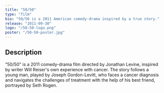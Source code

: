 ```yaml
---
title: "50/50"
type: "film"
bio: "50/50 is a 2011 American comedy-drama inspired by a true story."
release: "2011-09-30"
logo: "/50-50-logo.png"
poster: "/50-50-poster.jpg"
---
```


## Description
"50/50" is a 2011 comedy-drama film directed by Jonathan Levine, inspired by writer Will Reiser's own experience with cancer. The story follows a young man, played by Joseph Gordon-Levitt, who faces a cancer diagnosis and navigates the challenges of treatment with the help of his best friend, portrayed by Seth Rogen.